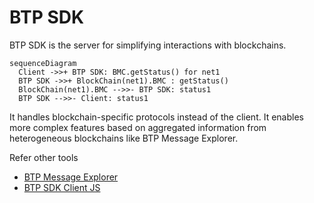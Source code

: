 # BTP SDK

BTP SDK is the server for simplifying interactions with blockchains.

```mermaid
sequenceDiagram
  Client ->>+ BTP SDK: BMC.getStatus() for net1
  BTP SDK ->>+ BlockChain(net1).BMC : getStatus()
  BlockChain(net1).BMC -->>- BTP SDK: status1
  BTP SDK -->>- Client: status1
```

It handles blockchain-specific protocols instead of the client.
It enables more complex features based on aggregated
information from heterogeneous blockchains like BTP Message Explorer.

Refer other tools
* [BTP Message Explorer](https://github.com/icon-project/btp-tracker-frontend)
* [BTP SDK Client JS](https://github.com/icon-project/btpsdk-client-js)
